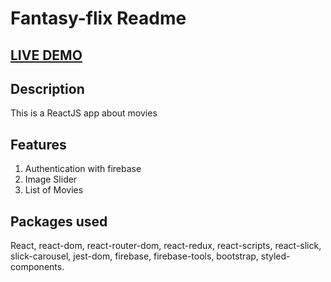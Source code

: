 # Fantasy-flix Readme

## <a href="https://fantasy-flix.web.app" target="_blank">LIVE DEMO</a>

## Description
This is a ReactJS app about movies
## Features
1. Authentication with firebase 
2. Image Slider
3. List of Movies
## Packages used
React, react-dom, react-router-dom, react-redux, react-scripts, react-slick, slick-carousel, jest-dom, firebase, firebase-tools, bootstrap, styled-components.

